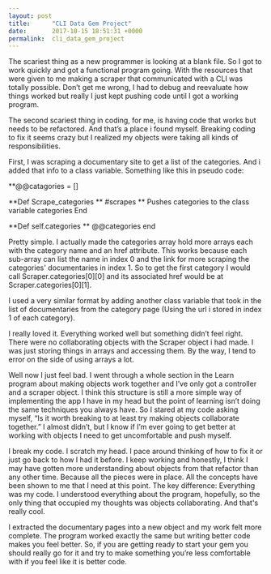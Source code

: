 ```yaml
---
layout: post
title:      "CLI Data Gem Project"
date:       2017-10-15 18:51:31 +0000
permalink:  cli_data_gem_project
---
```



The scariest thing as a new programmer is looking at a blank file. So I got to work quickly and got a functional program going. With the resources that were given to me making a scraper that communicated with a CLI was totally possible. Don’t get me wrong, I had to debug and reevaluate how things worked but really I just kept pushing code until I got a working program. 

The second scariest thing in coding, for me, is having code that works but needs to be refactored. And that’s a place i found myself. Breaking coding to fix it seems crazy but I realized my objects were taking all kinds of responsibilities.

First, I was scraping a documentary site to get a list of the categories.  And i added that info to a class variable. Something like this in pseudo code:

**@@catagories = []

**Def Scrape_categories
**	#scrapes
**	Pushes categories to the class variable categories
End

**Def self.categories
**	@@categories
end

Pretty simple.  I actually made the categories array hold more arrays each with the category name and an href attribute. This works because each sub-array can list the name in index 0 and the link for more scraping the categories' documentaries in index 1. So to get the first category I would call Scraper.categories[0][0] and its associated href would be at Scraper.categories[0][1].

I used a very similar format by adding another class variable that took in the list of documentaries from the category page (Using the url i stored in index 1 of each category).

I really loved it. Everything worked well but something didn’t feel right. There were no collaborating objects with the Scraper object i had made. I was just storing things in arrays and accessing them. By the way, I tend to error on the side of using arrays a lot.

Well now I just feel bad. I went through a whole section in the Learn program about making objects work together and I’ve only got a controller and a scraper object. I think this structure is still a more simple way of implementing the app I have in my head but the point of learning isn’t doing the same techniques you always have. So I stared at my code asking myself, “Is it worth breaking to at least try making objects collaborate together.” I almost didn’t, but I know if I’m ever going to get better at working with objects I need to get uncomfortable and push myself. 

I break my code. I scratch my head. I pace around thinking of how to fix it or just go back to how I had it before. I keep working and honestly, I think I may have gotten more understanding about objects from that refactor than any other time. Because all the pieces were in place. All the concepts have been shown to me that I need at this point. The key difference: Everything was my code. I understood everything about the program, hopefully, so the only thing that occupied my thoughts was objects collaborating. And that's really cool.

I extracted the documentary pages into a new object and my work felt more complete. The program worked exactly the same but writing better code makes you feel better. So, if you are getting ready to start your gem you should really go for it and try to make something you’re less comfortable with if you feel like it is better code.

